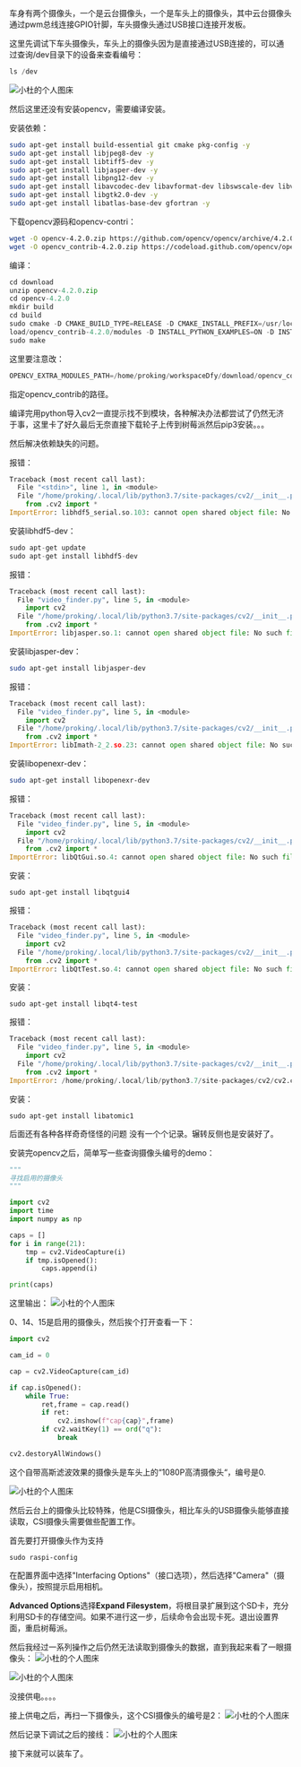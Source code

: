 

车身有两个摄像头，一个是云台摄像头，一个是车头上的摄像头，其中云台摄像头通过pwm总线连接GPIO针脚，车头摄像头通过USB接口连接开发板。

这里先调试下车头摄像头，车头上的摄像头因为是直接通过USB连接的，可以通过查询/dev目录下的设备来查看编号：
```python
ls /dev
```

![小杜的个人图床](http://src.xiaodu0.com/2024/09/23/df8fa4cdf2dc70d717d412947ee10597.png)

然后这里还没有安装opencv，需要编译安装。



安装依赖：
```bash
sudo apt-get install build-essential git cmake pkg-config -y
sudo apt-get install libjpeg8-dev -y
sudo apt-get install libtiff5-dev -y
sudo apt-get install libjasper-dev -y
sudo apt-get install libpng12-dev -y
sudo apt-get install libavcodec-dev libavformat-dev libswscale-dev libv4l-dev -y
sudo apt-get install libgtk2.0-dev -y
sudo apt-get install libatlas-base-dev gfortran -y
```

下载opencv源码和opencv-contri：
```bash
wget -O opencv-4.2.0.zip https://github.com/opencv/opencv/archive/4.2.0.zip
wget -O opencv_contrib-4.2.0.zip https://codeload.github.com/opencv/opencv_contrib/zip/4.2.0
```

编译：
```python
cd download
unzip opencv-4.2.0.zip
cd opencv-4.2.0
mkdir build
cd build
sudo cmake -D CMAKE_BUILD_TYPE=RELEASE -D CMAKE_INSTALL_PREFIX=/usr/local -D OPENCV_EXTRA_MODULES_PATH=/home/proking/workspaceDfy/down
load/opencv_contrib-4.2.0/modules -D INSTALL_PYTHON_EXAMPLES=ON -D INSTALL_CXX_EXAMPLES=ON -D BUILD_EXAMPLES=OFF ..
sudo make
```

这里要注意改：
```python
OPENCV_EXTRA_MODULES_PATH=/home/proking/workspaceDfy/download/opencv_contrib-4.2.0/modules
```
指定opencv_contrib的路径。

编译完用python导入cv2一直提示找不到模块，各种解决办法都尝试了仍然无济于事，这里卡了好久最后无奈直接下载轮子上传到树莓派然后pip3安装。。。

然后解决依赖缺失的问题。

报错：
```python
Traceback (most recent call last):
  File "<stdin>", line 1, in <module>
  File "/home/proking/.local/lib/python3.7/site-packages/cv2/__init__.py", line 3, in <module>
    from .cv2 import *
ImportError: libhdf5_serial.so.103: cannot open shared object file: No such file or directory
```

安装libhdf5-dev：
```python
sudo apt-get update
sudo apt-get install libhdf5-dev
```

报错：
```python
Traceback (most recent call last):
  File "video_finder.py", line 5, in <module>
    import cv2
  File "/home/proking/.local/lib/python3.7/site-packages/cv2/__init__.py", line 3, in <module>
    from .cv2 import *
ImportError: libjasper.so.1: cannot open shared object file: No such file or directory
```

安装libjasper-dev：

```bash
sudo apt-get install libjasper-dev
```

报错：
```python
Traceback (most recent call last):
  File "video_finder.py", line 5, in <module>
    import cv2
  File "/home/proking/.local/lib/python3.7/site-packages/cv2/__init__.py", line 3, in <module>
    from .cv2 import *
ImportError: libImath-2_2.so.23: cannot open shared object file: No such file or directory
```

安装libopenexr-dev：
```bash
sudo apt-get install libopenexr-dev
```

报错：
```python
Traceback (most recent call last):
  File "video_finder.py", line 5, in <module>
    import cv2
  File "/home/proking/.local/lib/python3.7/site-packages/cv2/__init__.py", line 3, in <module>
    from .cv2 import *
ImportError: libQtGui.so.4: cannot open shared object file: No such file or directory
```

安装：
```
sudo apt-get install libqtgui4
```

报错：
```python
Traceback (most recent call last):
  File "video_finder.py", line 5, in <module>
    import cv2
  File "/home/proking/.local/lib/python3.7/site-packages/cv2/__init__.py", line 3, in <module>
    from .cv2 import *
ImportError: libQtTest.so.4: cannot open shared object file: No such file or directory
```

安装：
```
sudo apt-get install libqt4-test
```

报错：
```python
Traceback (most recent call last):
  File "video_finder.py", line 5, in <module>
    import cv2
  File "/home/proking/.local/lib/python3.7/site-packages/cv2/__init__.py", line 3, in <module>
    from .cv2 import *
ImportError: /home/proking/.local/lib/python3.7/site-packages/cv2/cv2.cpython-37m-arm-linux-gnueabihf.so: undefined symbol: __atomic_fetch_add_8
```

安装：
```
sudo apt-get install libatomic1
```

后面还有各种各样奇奇怪怪的问题 没有一个个记录。辗转反侧也是安装好了。


安装完opencv之后，简单写一些查询摄像头编号的demo：
```python
"""
寻找启用的摄像头
"""

import cv2
import time
import numpy as np

caps = []
for i in range(21):
    tmp = cv2.VideoCapture(i)
    if tmp.isOpened():
        caps.append(i)

print(caps)
```

这里输出：
![小杜的个人图床](http://src.xiaodu0.com/2024/09/25/887f4fbb4495773e38451c166584e714.png)


0、14、15是启用的摄像头，然后挨个打开查看一下：
```python
import cv2

cam_id = 0

cap = cv2.VideoCapture(cam_id)

if cap.isOpened():
    while True:
        ret,frame = cap.read()
        if ret:
            cv2.imshow(f"cap{cap}",frame)
        if cv2.waitKey(1) == ord("q"):
            break

cv2.destoryAllWindows()
```

这个自带高斯滤波效果的摄像头是车头上的“1080P高清摄像头“，编号是0.


![小杜的个人图床](http://src.xiaodu0.com/2024/09/25/8f59e77a2fec226ec4a3e729e8077f32.png)


然后云台上的摄像头比较特殊，他是CSI摄像头，相比车头的USB摄像头能够直接读取，CSI摄像头需要做些配置工作。

首先要打开摄像头作为支持
```
sudo raspi-config
```

在配置界面中选择"Interfacing Options"（接口选项），然后选择"Camera"（摄像头），按照提示启用相机。

**Advanced Options**选择**Expand Filesystem**，将根目录扩展到这个SD卡，充分利用SD卡的存储空间。如果不进行这一步，后续命令会出现卡死。退出设置界面，重启树莓派。

然后我经过一系列操作之后仍然无法读取到摄像头的数据，直到我起来看了一眼摄像头：
![小杜的个人图床](http://src.xiaodu0.com/2024/09/25/efb0f1d4ca747e3c3c30daf1927fed0b.jpg)

![小杜的个人图床](http://src.xiaodu0.com/2024/09/25/87e5dcc7d76eef553e0bca7558c1ef41.jpg)


没接供电。。。。


接上供电之后，再扫一下摄像头，这个CSI摄像头的编号是2：
![小杜的个人图床](http://src.xiaodu0.com/2024/09/25/f82cef5c8840606d4406f9809185c53f.png)

然后记录下调试之后的接线：
![小杜的个人图床](http://src.xiaodu0.com/2024/09/25/4161f1b68110d2b5c620e7a563df9e55.jpg)



接下来就可以装车了。